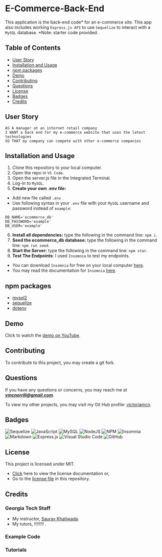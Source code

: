 # E-Commerce-Back-End
This application is the back-end code* for an e-commerce site. This app also includes working ```Express.js API``` to use ```Sequelize``` to interact with a ```MySQL``` database. *Note: starter code provided.

## Table of Contents
- [User Story](#user-story)
- [Installation and Usage](#installation-and-usage)
- [npm packages](#npm-packages)
- [Demo](#demo)
- [Contributing](#contributing)
- [Questions](#questions)
- [License](#license)
- [Badges](#badges)
- [Credits](#credits)

## User Story
```
AS A manager at an internet retail company
I WANT a back end for my e-commerce website that uses the latest technologies
SO THAT my company can compete with other e-commerce companies
```

## Installation and Usage

1. Clone this repository to your local computer.
2. Open the repo in ```VS Code```.
3. Open the server.js file in the Integrated Terminal.
4. Log-in to ```MySQL```.
5. **Create your own .env file:**
- Add new file called ```.env```
- Use following syntax in your ```.env``` file with your ```MySQL``` username and password instead of ```example```:
```
DB_NAME='ecommerce_db'
DB_PASSWORD='example'
DB_USER='example'
```
6. **Install all dependencies:** type the following in the command line: ```npm i```.
7. **Seed the ecommerce_db database:** type the following in the command line: ```npm run seed```.
8. **Start the Server:**  type the following in the command line: ```npm star```.
9. **Test The Endpoints**: I used ```Insomnia``` to test my endpoints.
- You can download ```Insomnia``` for free on your local computer [here](https://insomnia.rest/pricing).
- You may read the documentation for ```Insomnia``` [here](https://docs.insomnia.rest/insomnia/get-started).

## npm packages
- [mysql2](https://www.npmjs.com/package/mysql2)
- [sequelize](https://www.npmjs.com/package/sequelize)
- [dotenv](https://www.npmjs.com/package/dotenv)

## Demo

Click to watch the [demo on YouTube]().

## Contributing

To contribute to this project, you may create a git fork.

## Questions

If you have any questions or concerns, you may reach me at ***vmcnorrill@gmail.com***.

To view my other projects, you may visit my Git Hub profile: [victoriamcn](https://github.com/victoriamcn).

## Badges

![Sequelize](https://img.shields.io/badge/Sequelize-52B0E7?style=for-the-badge&logo=Sequelize&logoColor=white)
![JavaScript](https://img.shields.io/badge/javascript-%23323330.svg?style=for-the-badge&logo=javascript&logoColor=%23F7DF1E)
![MySQL](https://img.shields.io/badge/mysql-%2300f.svg?style=for-the-badge&logo=mysql&logoColor=white)
![NodeJS](https://img.shields.io/badge/node.js-6DA55F?style=for-the-badge&logo=node.js&logoColor=white)
![NPM](https://img.shields.io/badge/NPM-%23CB3837.svg?style=for-the-badge&logo=npm&logoColor=white)
![Insomnia](https://img.shields.io/badge/Insomnia-black?style=for-the-badge&logo=insomnia&logoColor=5849BE)
![Markdown](https://img.shields.io/badge/markdown-%23000000.svg?style=for-the-badge&logo=markdown&logoColor=white)
![Express.js](https://img.shields.io/badge/express.js-%23404d59.svg?style=for-the-badge&logo=express&logoColor=%2361DAFB)
![Visual Studio Code](https://img.shields.io/badge/Visual%20Studio%20Code-0078d7.svg?style=for-the-badge&logo=visual-studio-code&logoColor=white)
![GitHub](https://img.shields.io/badge/github-%23121011.svg?style=for-the-badge&logo=github&logoColor=white)


## License

This project is licensed under MIT.
- [Click](https://pitt.libguides.com/openlicensing/MIT#:~:text=Users%20of%20software%20using%20an,and%20the%20X%20Windows%20System.) here to view the license documentation or,
- Go to the [license file](https://github.com/victoriamcn/E-Commerce-Back-End/blob/main/LICENSE) in this repository.

## Credits

### Georgia Tech Staff
- My instructor, [Saurav Khatiwada](https://github.com/khatiwadasaurav).
- My tutors, !!!!!!!! .

### Example Code

### Tutorials
